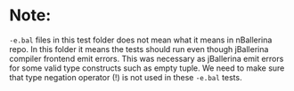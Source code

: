 Note:
=====
`-e.bal` files in this test folder does not mean what it means in nBallerina repo. In this folder it means the 
tests should run even though jBallerina compiler frontend emit errors.
This was necessary as jBallerina emit errors for some valid type constructs such as empty tuple.
We need to make sure that type negation operator (!) is not used in these `-e.bal` tests.